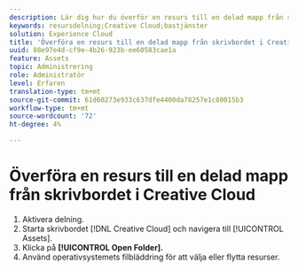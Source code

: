 ```yaml
---
description: Lär dig hur du överför en resurs till en delad mapp från skrivbordet Creative Cloud till Experience Cloud.
keywords: resursdelning;Creative Cloud;bastjänster
solution: Experience Cloud
title: 'Överföra en resurs till en delad mapp från skrivbordet i Creative Cloud '
uuid: 88e97e4d-cf9e-4b26-923b-ee60583cae1a
feature: Assets
topic: Administrering
role: Administratör
level: Erfaren
translation-type: tm+mt
source-git-commit: 61d60273e933c637dfe4400da78257e1c80015b3
workflow-type: tm+mt
source-wordcount: '72'
ht-degree: 4%

---
```



# Överföra en resurs till en delad mapp från skrivbordet i Creative Cloud

1. Aktivera delning.
1. Starta skrivbordet [!DNL Creative Cloud] och navigera till [!UICONTROL Assets].
1. Klicka på **[!UICONTROL Open Folder].**
1. Använd operativsystemets filbläddring för att välja eller flytta resurser.
